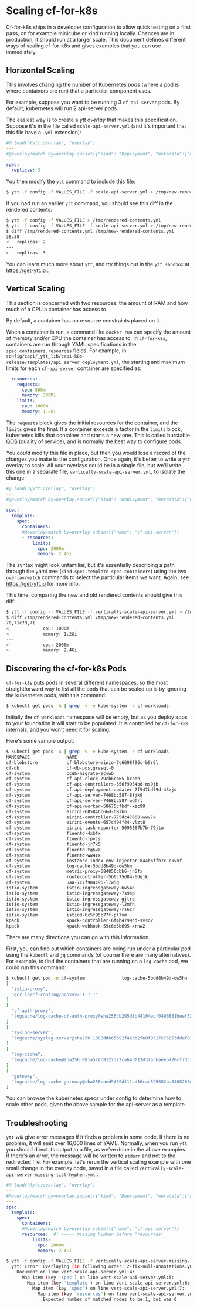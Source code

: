 # Scaling cf-for-k8s

Cf-for-k8s ships in a developer configuration to allow quick testing on a first pass, on for example minicube or kind running locally. Chances are in production, it should run at a larger scale. This document defines different ways of scaling cf-for-k8s and gives examples that you can use immediately.

## Horizontal Scaling

This involves changing the number of Kubernetes _pods_ (where a pod is where containers are run) that a particular component uses.

For example, suppose you want to be running 3 `cf-api-server` pods. By default, kubernetes will run 2 api-server pods.

The easiest way is to create a _ytt overlay_ that makes this specification. Suppose it's in the file called `scale-api-server.yml` (and it's important that this file have a `.yml` extension):

```yaml
#@ load("@ytt:overlay", "overlay")
---
#@overlay/match by=overlay.subset({"kind": "Deployment", "metadata":{"name": "cf-api-server"}})
---
spec:
  replicas: 3
```

You then modify the `ytt` command to include this file:
```bash
$ ytt -f config -f VALUES_FILE -f scale-api-server.yml > /tmp/new-rendered-contents.yml
```

If you had run an earlier `ytt` command, you should see this diff in the rendered contents:
```bash
$ ytt -f config -f VALUES_FILE > /tmp/rendered-contents.yml
$ ytt -f config -f VALUES_FILE -f scale-api-server.yml > /tmp/new-rendered-contents.yml
$ diff /tmp/rendered-contents.yml /tmp/new-rendered-contents.yml
38c38
<   replicas: 2
---
>   replicas: 3
```

You can learn much more about `ytt`, and try things out in the `ytt sandbox` at https://get-ytt.io .

## Vertical Scaling

This section is concerned with two resources: the amount of RAM and how much of a CPU a container has access to.

By default, a container has no resource constraints placed on it.

When a container is run, a command like `docker run` can specify the amount of memory and/or CPU the container has access to. In `cf-for-k8s`, containers are run through YAML specifications in the `spec.containers.resources` fields. For example, in `config/capi/_ytt_lib/capi-k8s-release/templates/api_server_deployment.yml`, the starting and maximum limits for each `cf-api-server` container are specified as:

```yaml
  resources:
    requests:
      cpu: 500m
      memory: 300Mi
    limits:
      cpu: 1000m
      memory: 1.2Gi
```

The `requests` block gives the initial resources for the container, and the `limits` gives the final. If a container exceeds a factor in the `limits` block, kubernetes kills that container and starts a new one. This is called burstable [QOS](https://kubernetes.io/docs/tasks/configure-pod-container/quality-service-pod/) (quality of service), and is normally the best way to configure pods.

You _could_ modify this file in place, but then you would lose a record of the changes you make to the configuration. Once again, it's better to write a `ytt` overlay to scale. All your overlays could be in a single file, but we'll write this one in a separate file, `vertically-scale-api-server.yml`, to isolate the change:

```yaml
#@ load("@ytt:overlay", "overlay")
---
#@overlay/match by=overlay.subset({"kind": "Deployment", "metadata":{"name": "cf-api-server"}})
---
spec:
  template:
    spec:
      containers:
      #@overlay/match by=overlay.subset({"name": "cf-api-server"})
      - resources:
          limits:
            cpu: 2000m
            memory: 2.4Gi
```

The syntax might look unfamiliar, but it's essentially describing a path through the yaml tree (`kind.spec.template.spec.containers`) using the two `overlay/match` commands to select the particular items we want. Again, see https://get-ytt.io for more info.

This time, comparing the new and old rendered contents should give this diff:

```bash
$ ytt -f config -f VALUES_FILE -f vertically-scale-api-server.yml > /tmp/new-rendered-contents.yml
$ diff /tmp/rendered-contents.yml /tmp/new-rendered-contents.yml
70,71c70,71
<             cpu: 1000m
<             memory: 1.2Gi
---
>             cpu: 2000m
>             memory: 2.4Gi
```

## Discovering the cf-for-k8s Pods

`cf-for-k8s` puts pods in several different namespaces, so the most straightforward way to list all the pods that can be scaled up is by ignoring the kubernetes pods, with this command:

```bash
$ kubectl get pods -A | grep -v -e kube-system -e cf-workloads
```

Initially the `cf-workloads` namespace will be empty, but as you deploy apps to your foundation it will start to be populated. It is controlled by `cf-for-k8s` internals, and you won't need it for scaling.

Here's some sample output:

```bash
$ kubectl get pods -A | grep -v -e kube-system -e cf-workloads
NAMESPACE              NAME                                                            READY   STATUS      RESTARTS   AGE
cf-blobstore           cf-blobstore-minio-7c6698f96c-b9r6l                             2/2     Running     0          5d2h
cf-db                  cf-db-postgresql-0                                              2/2     Running     0          5d2h
cf-system              ccdb-migrate-scvwb                                              0/2     Completed   0          3d23h
cf-system              cf-api-clock-79cb6cb65-kcbhh                                    2/2     Running     0          3d23h
cf-system              cf-api-controllers-556f9954bd-ms9jb                             2/2     Running     0          5d2h
cf-system              cf-api-deployment-updater-7f947bd79d-45zjd                      2/2     Running     0          3d23h
cf-system              cf-api-server-7468bc587-8fjk9                                   6/6     Running     0          3d23h
cf-system              cf-api-server-7468bc587-wdfrl                                   6/6     Running     0          3d23h
cf-system              cf-api-worker-58675cfbdf-xzc99                                  3/3     Running     0          3d23h
cf-system              eirini-68584bc66d-b8sbn                                         2/2     Running     0          4d4h
cf-system              eirini-controller-775dc47668-wwv7x                              2/2     Running     0          4d4h
cf-system              eirini-events-657c494f44-vlzt8                                  2/2     Running     0          4d4h
cf-system              eirini-task-reporter-5695867b7b-79jtw                           2/2     Running     0          4d4h
cf-system              fluentd-4xbfx                                                   2/2     Running     0          5d2h
cf-system              fluentd-fpvjs                                                   2/2     Running     0          5d2h
cf-system              fluentd-jr7x5                                                   2/2     Running     0          5d2h
cf-system              fluentd-tg6vz                                                   2/2     Running     0          5d2h
cf-system              fluentd-ww4zx                                                   2/2     Running     0          5d2h
cf-system              instance-index-env-injector-844b6ffb7c-ckvxf                    1/1     Running     0          4d4h
cf-system              log-cache-5bdd8b49d-dw5hn                                       5/5     Running     0          5d2h
cf-system              metric-proxy-684856cbb6-jn5fx                                   2/2     Running     0          5d2h
cf-system              routecontroller-5b6c75d84-6dqjk                                 2/2     Running     0          5d2h
cf-system              uaa-7c7f984c96-l7w5g                                            3/3     Running     0          5d2h
istio-system           istio-ingressgateway-6w54n                                      2/2     Running     0          3d23h
istio-system           istio-ingressgateway-7s9sp                                      2/2     Running     0          3d23h
istio-system           istio-ingressgateway-gjtrq                                      2/2     Running     0          3d23h
istio-system           istio-ingressgateway-l2mfh                                      2/2     Running     0          3d23h
istio-system           istio-ingressgateway-rs6zr                                      2/2     Running     0          3d23h
istio-system           istiod-6c5f95b77f-pl7vm                                         1/1     Running     0          3d23h
kpack                  kpack-controller-6f4b4799cd-svsq2                               2/2     Running     0          5d2h
kpack                  kpack-webhook-59c6d6b695-xrnw2                                  2/2     Running     0          5d2h
```

There are many directions you can go with this information.

First, you can find out which containers are being run under a particular pod using the `kubectl` and `jq` commands (of course there are many alternatives). For example, to find the containers that are running on a `log-cache` pod, we could run this command:

```bash
$ kubectl get pod -n cf-system              log-cache-5bdd8b49d-dw5hn  -o json | jq '.spec.containers[] | [.name, .image]'
[
  "istio-proxy",
  "gcr.io/cf-routing/proxyv2:1.7.1"
]
[
  "cf-auth-proxy",
  "logcache/log-cache-cf-auth-proxy@sha256:b295d8b44104ecf0490881beef524479abfc410ece5d5a101f727a78f6e1ff36"
]
[
  "syslog-server",
  "logcache/syslog-server@sha256:1088dd665692f463b2fe8f9317c76853ddaf013c722c3d45dbcac95619b4bc47"
]
[
  "log-cache",
  "logcache/log-cache@sha256:081a57ec8127372ca643f12d375cbaeeb720cf7dc35413755620d814b09053a2"
]
[
  "gateway",
  "logcache/log-cache-gateway@sha256:aed9459d111ad16cad595682ba3408265eac5c331268500f2b59cb516e5d8056"
]
```

You can browse the kubernetes specs under config to determine how to scale other pods, given the above sample for the api-server as a template.

## Troubleshooting

`ytt` *will* give error messages if it finds a problem in some code. If there is no problem, it will emit over 16,000 lines of YAML. Normally, when you run `ytt` you should direct its output to a file, as we've done in the above examples. If there's an error, the message will be written to `stderr` and not to the redirected file. For example, let's rerun the vertical scaling example with one small change in the overlay code, saved in a file called `vertically-scale-api-server-missing-list-hyphen.yml` :


```yaml
#@ load("@ytt:overlay", "overlay")
---
#@overlay/match by=overlay.subset({"kind": "Deployment", "metadata":{"name": "cf-api-server"}})
---
spec:
  template:
    spec:
      containers:
      #@overlay/match by=overlay.subset({"name": "cf-api-server"})
      resources:  #! <---- missing hyphen before 'resources'
          limits:
            cpu: 2000m
            memory: 2.4Gi
```

```bash
$ ytt -f config -f VALUES_FILE -f vertically-scale-api-server-missing-list-hyphen.yml  > output.txt
  ytt: Error: Overlaying (in following order: 2-fix-null-annotations.yml, capi/staging-ns-label.yml, eirini/eirini.yml, fix-db-startup-order.yml, istio/add-istio-injection.yml, istio/external-routing.yml, istio/istio-kapp-ordering.yml, istio/label-istio-ns.yml, istio/remove-hpas-and-scale-istiod.yml, kpack/kapp-order.yml, kpack/kpack-ns-label.yml, kpack/kpack.yml, minio/minio.yml, networking/network-policies.yaml, postgres/postgres.yml, prioritize-daemonsets.yml, uaa/uaa.yml, workloads-namespace.yml, z-kapp-versioned-creds.yml, vert-scale-api-server.yml):
    Document on line vert-scale-api-server.yml:4:
      Map item (key 'spec') on line vert-scale-api-server.yml:5:
        Map item (key 'template') on line vert-scale-api-server.yml:6:
          Map item (key 'spec') on line vert-scale-api-server.yml:7:
            Map item (key 'resources') on line vert-scale-api-server.yml:10:
              Expected number of matched nodes to be 1, but was 0

```



